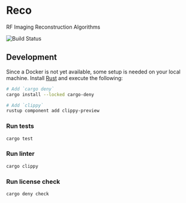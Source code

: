 # Reco
RF Imaging Reconstruction Algorithms

![Build Status](https://github.com/Wave-View-Imaging/citi/actions/workflows/ci.yml/badge.svg)

## Development
Since a Docker is not yet available, some setup is needed on your local machine.
Install [Rust](https://www.rust-lang.org/) and execute the following:
```bash
# Add `cargo deny`
cargo install --locked cargo-deny

# Add `clippy`
rustup component add clippy-preview
```

### Run tests
```bash
cargo test
```

### Run linter
```bash
cargo clippy
```

### Run license check
```bash
cargo deny check
```
